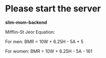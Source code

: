 # Please start the server

**slim-mom-backend**

Mifflin-St Jeor Equation:

For men:
BMR = 10W + 6.25H - 5A + 5

For women:
BMR = 10W + 6.25H - 5A - 161
